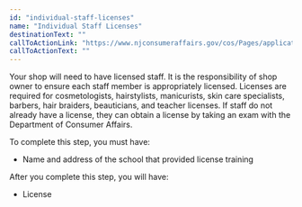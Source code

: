 ```yaml
---
id: "individual-staff-licenses"
name: "Individual Staff Licenses"
destinationText: ""
callToActionLink: "https://www.njconsumeraffairs.gov/cos/Pages/applications.aspx"
callToActionText: ""
---
```


Your shop will need to have licensed staff.  It is the responsibility of shop owner to ensure each staff member is appropriately licensed. Licenses are required for cosmetologists, hairstylists, manicurists, skin care specialists, barbers, hair braiders, beauticians, and teacher licenses. If staff do not already have a license, they can obtain a license by taking an exam with  the Department of Consumer Affairs.
        
To complete this step, you must have:
- Name and address of the school that provided license training

After you complete this step, you will have:
- License
